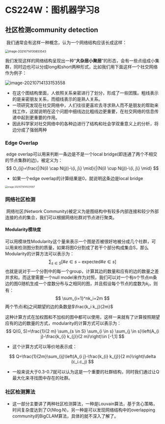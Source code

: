 # CS224W：图机器学习8

## 社区检测community detection

​	  我们通常会有这样一种概念，认为一个网络结构应该长成这样：

<img src="E:/Awaresome-CS-Course-Learning-Notes/cs224w-GraphML&GNN/course-notes/markdown-version/static/image-20210714130853543.png" alt="image-20210714130853543" style="zoom:67%;" />



我们发现这样的网络结构呈现出一种“**大杂居小聚居**”的形态，会有一些点组成小集群，同时边也可以分成long和short两种形式，比如我们用下面这样一个社交网络作为例子：

![image-20210714133153558](E:/Awaresome-CS-Course-Learning-Notes/cs224w-GraphML&GNN/course-notes/markdown-version/static/image-20210714133153558.png)

- 在这个图结构里面，人依照关系亲密进行了划分，形成了一些团簇。粗线表示的是亲密朋友关系，而细线表示的是熟人关系。
- 一项研究发现在社交网络中，人们往往更喜欢去寻求熟人而不是朋友的帮助来找工作，这就说明在这个问题中细线边比粗线边更重要，在社交网络的信息传递中起到更重要的作用。
- 因此科学家对社交网络中的各种边进行了结构和社会学双重意义上的分析，将边分成了强弱两种



### Edge Overlap

​	edge overlap可以用来判断一条边是不是一个local bridge(即连通了两个不相交的节点集群的边)，被定义为：
$$
O_{ij}=\frac{|(N(i) \cap N(j))-\{i, j\} \mid}{|(N(i) \cup N(j))-\{i, j\} \mid}
$$

- 如果一个edge overlap的计算结果是0，就说明这条边是local bridge

<img src="E:/Awaresome-CS-Course-Learning-Notes/cs224w-GraphML&GNN/course-notes/markdown-version/static/image-20210714141231057.png" alt="image-20210714141231057" style="zoom:50%;" />

### 网络社区检测

​		网络社区(Network Community)被定义为是图结构中有较多内部连接和较少外部连接的点的集合，我们可以根据网络社群对节点进行聚类。

#### Modularity模块度

​	  可以用模块性Modularity这个量来表示一个图是否被很好地被分成几个社群，可以用来检测图分割的质量，如果将图G分割成了若干个部分构成集合S，那么Modularity的计算方法可以表示为：
$$
\sum_{s\in S}[\# e\in s-\mathrm{expected}\#e\in s]
$$
也就是说对于一个分割中的每一个group，计算其边的数量和应有的边的数量之差并求和。而这里需要一个null model来作为对照，我们可以对一个有n个节点m条边的图G随机生成一个度数分布与之相同的图，并且假设每个节点的度数为$k_i$，则有：
$$
\sum_{i=1}^nk_i=2m
$$
两个节点i和j之间期望的边的条数是$\frac{k_i k_j}{2m}$

​	  这种计算方式在加权图和不加权的图中都可以使用，这样一来就有了计算按照期望应有的边的数量的方式，modularity的计算方式可以表示为：
$$
Q(G, S)=\frac{1}{2 m} \sum_{s \in S} \sum_{i \in s} \sum_{j \in s}\left(A_{i j}-\frac{k_{i} k_{j}}{2 m}\right)\in [-1,1]
$$

- 这个计算方式可以等价地表示成：

$$
Q=\frac{1}{2m}\sum_{ij}\left(A_{i j}-\frac{k_{i} k_{j}}{2 m}\right)\delta (c_i.c_j)
$$

- 一般来说大于0.3-0.7就可以认为这是一个重要的社群结构，同时我们通过让Q最大化来寻找图中存在的社群。

### 社区检测算法

- 这一部分主要讲了两种社区检测算法，一种是Louvain算法，基于贪心策略，时间复杂度达到了$O(N\log N)$，另一种是可以发现网络结构中的overlapping community的BigCLAM算法，具体的就不深入了解了。

